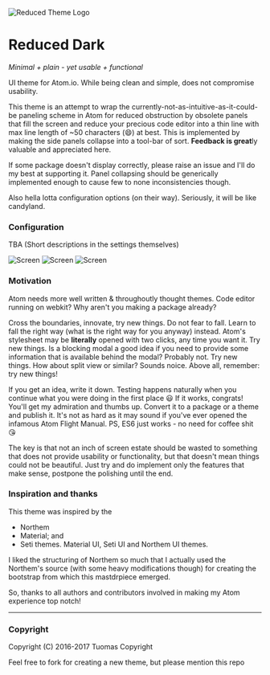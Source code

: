 
![Reduced Theme Logo][logo]

# Reduced Dark

*Minimal + plain - yet usable + functional*

UI theme for Atom.io.
While being clean and simple, does not compromise usability.

This theme is an attempt to wrap the currently-not-as-intuitive-as-it-could-be paneling scheme in Atom for reduced obstruction by obsolete panels that fill the screen and reduce your precious code editor into a thin line with max line length of ~50 characters (😄) at best. This is implemented by making the side panels collapse into a tool-bar of sort. **Feedback is great**ly valuable and appreciated here.

If some package doesn't display correctly, please raise an issue and I'll do my best at supporting it. Panel collapsing should be generically implemented enough to cause few to none inconsistencies though.

Also hella lotta configuration options (on their way).
Seriously, it will be like candyland.


### Configuration

TBA (Short descriptions in the settings themselves)

![Screen](ss1)
![Screen](ss2)
![Screen](ss3)


### Motivation

Atom needs more well written & throughoutly thought themes. Code editor running on webkit? Why aren't you making a package already?

Cross the boundaries, innovate, try new things. Do not fear to fall. Learn to fall the right way (what is the right way for you anyway) instead. Atom's stylesheet may be **literally** opened with two clicks, any time you want it. Try new things. Is a blocking modal a good idea if you need to provide some information that is available behind the modal? Probably not. Try new things. How about split view or similar? Sounds noice. Above all, remember: try new things!

If you get an idea, write it down. Testing happens naturally when you continue what you were doing in the first place 😃 If it works, congrats! You'll get my admiration and thumbs up. Convert it to a package or a theme and publish it. It's not as hard as it may sound if you've ever opened the infamous Atom Flight Manual. PS, ES6 just works - no need for coffee shit 😘

The key is that not an inch of screen estate should be wasted to something that does not provide usability or functionality, but that doesn't mean things could not be beautiful. Just try and do implement only the features that make sense, postpone the polishing until the end.



### Inspiration and thanks

This theme was inspired by the
 - Northem
 - Material; and
 - Seti
themes.
 Material UI, Seti UI and Northem UI themes.

I liked the structuring of Northem so much that I actually used the Northem's source (with some heavy modifications though) for creating the bootstrap from which this mastdrpiece emerged.

So, thanks to all authors and contributors involved in making my Atom experience top notch!

---

### Copyright

Copyright (C) 2016-2017 Tuomas Copyright


Feel free to fork for creating a new theme, but please mention this repo


[logo]: https://tuomashatakka.github.io/reduced-dark-ui/assets/re-logo.svg
[ss1]: https://tuomashatakka.github.io/reduced-dark-ui/assets/ss2016-10.png
[ss2]: https://tuomashatakka.github.io/reduced-dark-ui/assets/ss2016-11.png
[ss3]: https://tuomashatakka.github.io/reduced-dark-ui/assets/ss2016-12.png
